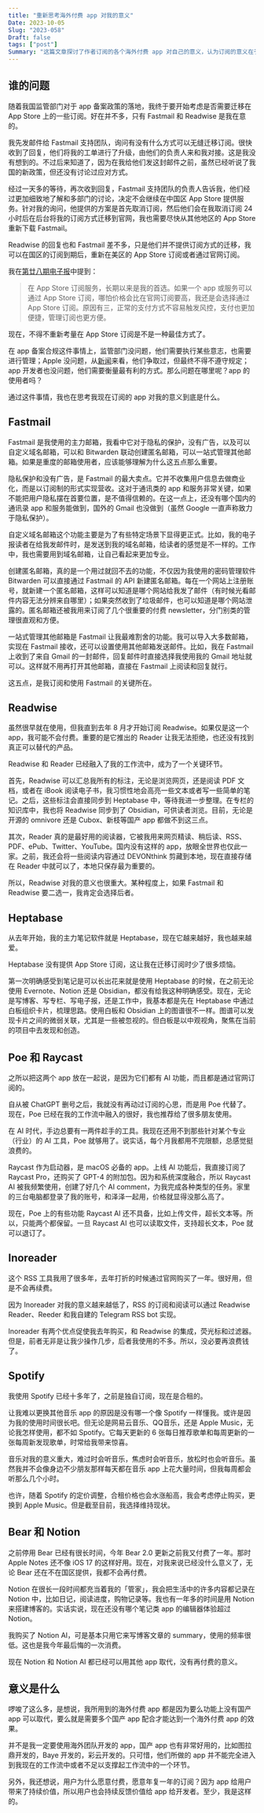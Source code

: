 ```yaml
---
title: "重新思考海外付费 app 对我的意义"
Date: 2023-10-05
Slug: "2023-058"
Draft: false
tags: ["post"]
Summary: "这篇文章探讨了作者订阅的各个海外付费 app 对自己的意义，认为订阅的意义在于 app 的独特功能或融入了工作流而无可替代，并在使用过程中收获 app 带给作者的持续价值。"
---
```


## 谁的问题

随着我国监管部门对于 app 备案政策的落地，我终于要开始考虑是否需要迁移在 App Store 上的一些订阅。好在并不多，只有 Fastmail 和 Readwise 是我在意的。

我先发邮件给 Fastmail 支持团队，询问有没有什么方式可以无缝迁移订阅。很快收到了回复，他们将我的工单进行了升级，由他们的负责人来和我对接。这是我没有想到的。不过后来知道了，因为在我给他们发这封邮件之前，虽然已经听说了我国的新政策，但还没有讨论过应对方式。

经过一天多的等待，再次收到回复，Fastmail 支持团队的负责人告诉我，他们经过更加细致地了解和多部门的讨论，决定不会继续在中国区 App Store 提供服务。针对我的询问，他提供的方案是首先取消订阅，然后他们会在我取消订阅 24 小时后在后台将我的订阅方式迁移到官网，我也需要尽快从其他地区的 App Store 重新下载 Fastmail。

Readwise 的回复也和 Fastmail 差不多，只是他们并不提供订阅方式的迁移，我可以在国区的订阅到期后，重新在美区的 App Store 订阅或者通过官网订阅。

我在[第廿八期电子报](https://justgoidea.com/newsletter/202328)中提到：

>在 App Store 订阅服务，长期以来是我的首选。如果一个 app 或服务可以通过 App Store 订阅，哪怕价格会比在官网订阅要高，我还是会选择通过 App Store 订阅。原因有三，正常的支付方式不容易触发风控，支付也更加便捷，管理订阅也更方便。

现在，不得不重新考量在 App Store 订阅是不是一种最佳方式了。

在 app 备案合规这件事情上，监管部门没问题，他们需要执行某些意志，也需要进行管理；Apple 没问题，从[新闻](https://www.wsj.com/tech/apple-china-met-to-discuss-beijings-crackdown-on-western-apps-2219afcb)来看，他们争取过，但最终不得不遵守规定；app 开发者也没问题，他们需要衡量最有利的方式。那么问题在哪里呢？app 的使用者吗？

通过这件事情，我也在思考我现在订阅的 app 对我的意义到底是什么。

## Fastmail

Fastmail 是我使用的主力邮箱，我看中它对于隐私的保护，没有广告，以及可以自定义域名邮箱，可以和 Bitwarden 联动创建匿名邮箱，可以一站式管理其他邮箱。如果是重度的邮箱使用者，应该能够理解为什么这五点那么重要。

隐私保护和没有广告，是 Fastmail 的最大卖点。它并不收集用户信息去做商业化，而是以订阅制的形式实现营收。这对于通讯类的 app 和服务非常关键，如果不能把用户隐私摆在首要位置，是不值得信赖的。在这一点上，还没有哪个国内的通讯录 app 和服务能做到，国外的 Gmail 也没做到（虽然 Google 一直声称致力于隐私保护）。

自定义域名邮箱这个功能主要是为了有些特定场景下显得更正式。比如，我的电子报读者在给我发邮件时，是发送到我的域名邮箱，给读者的感觉是不一样的。工作中，我也需要用到域名邮箱，让自己看起来更加专业。

创建匿名邮箱，真的是一个用过就回不去的功能，不仅因为我使用的密码管理软件 Bitwarden 可以直接通过 Fastmail 的 API 新建匿名邮箱。每在一个网站上注册账号，就新建一个匿名邮箱，这样可以知道是哪个网站给我发了邮件（有时候光看邮件内容无法分辨来自哪里）；如果突然收到了垃圾邮件，也可以知道是哪个网站泄露的。匿名邮箱还被我用来订阅了几个很重要的付费 newsletter，分门别类的管理很直观和方便。

一站式管理其他邮箱是 Fastmail 让我最难割舍的功能。我可以导入大多数邮箱，实现在 Fastmail 接收，还可以设置使用其他邮箱发送邮件。比如，我在 Fastmail 上收到了来自 Gmail 的一封邮件，回复邮件时直接选择我使用我的 Gmail 地址就可以。这样就不用再打开其他邮箱，直接在 Fastmail 上阅读和回复就行。

这五点，是我订阅和使用 Fastmail 的关键所在。

## Readwise

虽然很早就在使用，但我直到去年 8 月才开始订阅 Readwise。如果仅是这一个 app，我可能不会付费。重要的是它推出的 Reader 让我无法拒绝，也还没有找到真正可以替代的产品。

Readwise 和 Reader 已经融入了我的工作流中，成为了一个关键环节。

首先，Readwise 可以汇总我所有的标注，无论是浏览网页，还是阅读 PDF 文档，或者在 iBook 阅读电子书，我习惯性地会高亮一些文本或者写一些简单的笔记。之后，这些标注会直接同步到 Heptabase 中，等待我进一步整理。在专栏的知识库中，我也将 Readwise 同步到了 Obsidian，可供读者浏览。目前，无论是开源的 omnivore 还是 Cubox、新枝等国产 app 都做不到这三点。

其次，Reader 真的是最好用的阅读器，它被我用来网页精读、稍后读、RSS、PDF、ePub、Twitter、YouTube。国内没有这样的 app，放眼全世界也仅此一家。之前，我还会将一些阅读内容通过 DEVONthink 剪藏到本地，现在直接存储在 Reader 中就可以了，本地只保存最为重要的。

所以，Readwise 对我的意义也很重大。某种程度上，如果 Fastmail 和 Readwise 要二选一，我肯定会选择后者。

## Heptabase

从去年开始，我的主力笔记软件就是 Heptabase，现在它越来越好，我也越来越爱。

Heptabase 没有提供 App Store 订阅，这让我在迁移订阅时少了很多烦恼。

第一次明确感受到笔记是可以长出花来就是使用 Heptabase 的时候，在之前无论使用 Evernote、Notion 还是 Obsidian，都没有给我这种明确感受。现在，无论是写博客、写专栏、写电子报，还是工作中，我基本都是先在 Heptabase 中通过白板组织卡片，梳理思路。使用白板和 Obsidian 上的图谱很不一样。图谱可以发现卡片之间的微弱关联，尤其是一些被忽视的。但白板是以中观视角，聚焦在当前的项目中去发现和创造。

## Poe 和 Raycast

之所以把这两个 app 放在一起说，是因为它们都有 AI 功能，而且都是通过官网订阅的。

自从被 ChatGPT 删号之后，我就没有再动过订阅的心思，而是用 Poe 代替了。现在，Poe 已经在我的工作流中融入的很好，我也推荐给了很多朋友使用。

在 AI 时代，手边总要有一两件趁手的工具。我现在还用不到那些针对某个专业（行业）的 AI 工具，Poe 就够用了。说实话，每个月我都用不完限额，总感觉挺浪费的。

Raycast 作为启动器，是 macOS 必备的 app。上线 AI 功能后，我直接订阅了 Raycast Pro，还购买了 GPT-4 的附加包。因为和系统深度融合，所以 Raycast AI 被我频繁使用，创建了好几个 AI comment，为我完成各种类型的任务。家里的三台电脑都登录了我的账号，和泽泽一起用，价格就显得没那么高了。

现在，Poe 上的有些功能 Raycast AI 还不具备，比如上传文件，超长文本等。所以，只能两个都保留。一旦 Raycast AI 也可以读取文件，支持超长文本，Poe 就可以退订了。

## Inoreader

这个 RSS 工具我用了很多年，去年打折的时候通过官网购买了一年。很好用，但是不会再续费。

因为 Inoreader 对我的意义越来越低了，RSS 的订阅和阅读可以通过 Readwise Reader、Reeder 和我自建的 Telegram RSS bot 实现。

Inoreader 有两个优点促使我去年购买，和 Readwise 的集成，荧光标和过滤器。但是，前者无非是让我少操作几步，后者我使用的不多。所以，没必要再浪费钱了。

## Spotify

我使用 Spotify 已经十多年了，之前是独自订阅，现在是合租的。

让我难以更换其他音乐 app 的原因是没有哪一个像 Spotify 一样懂我。或许是因为我的使用时间很长吧。但无论是网易云音乐、QQ音乐，还是 Apple Music，无论我怎样使用，都不如 Spotify。它每天更新的 6 张每日推荐歌单和每周更新的一张每周新发现歌单，时常给我带来惊喜。

音乐对我的意义重大，难过时会听音乐，焦虑时会听音乐，放松时也会听音乐。虽然我并不会像身边不少朋友那样每天都在音乐 app 上花大量时间，但我每周都会听那么几个小时。

也许，随着 Spotify 的定价调整，合租价格也会水涨船高，我会考虑停止购买，更换到 Apple Music。但是截至目前，我选择维持现状。

## Bear 和 Notion

之前停用 Bear 已经有很长时间，今年 Bear 2.0 更新之前我又付费了一年。那时 Apple Notes 还不像 iOS 17 的这样好用。现在，对我来说已经没什么意义了，无论 Bear 还在不在国区提供，我都不会再付费。

Notion 在很长一段时间都充当着我的「管家」，我会把生活中的许多内容都记录在 Notion 中，比如日记，阅读进度，购物记录等。我也有一年多的时间是用 Notion 来搭建博客的。实话实说，现在还没有哪个笔记类 app 的编辑器体验超过 Notion。

我购买了 Notion AI，可是基本只用它来写博客文章的 summary，使用的频率很低。这也是我今年最后悔的一次消费。

现在 Notion 和 Notion AI 都已经可以用其他 app 取代，没有再付费的意义。

## 意义是什么

啰唆了这么多，是想说，我所用到的海外付费 app 都是因为要么功能上没有国产 app 可以取代，要么就是需要多个国产 app 配合才能达到一个海外付费 app 的效果。

并不是我一定要使用海外团队开发的 app，国产 app 也有非常好用的，比如图拉鼎开发的，Baye 开发的，彩云开发的。只可惜，他们所做的 app 并不能完全进入到我现在的工作流中或者不足以支撑起工作流中的一个环节。

另外，我还想说，用户为什么愿意付费，愿意年复一年的订阅？因为 app 给用户带来了持续价值，所以用户也会持续反馈价值给 app 给开发者。至少，我是这样的。
